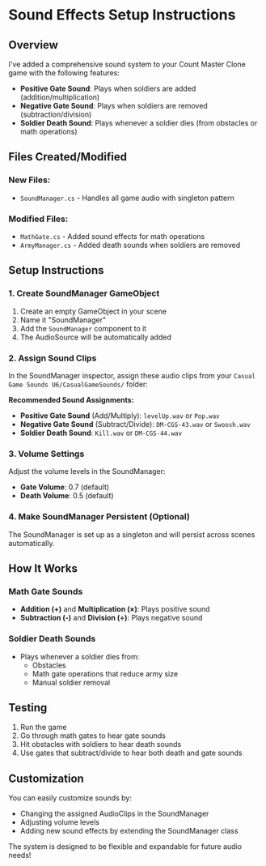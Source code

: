 # Sound Effects Setup Instructions

## Overview
I've added a comprehensive sound system to your Count Master Clone game with the following features:
- **Positive Gate Sound**: Plays when soldiers are added (addition/multiplication)
- **Negative Gate Sound**: Plays when soldiers are removed (subtraction/division) 
- **Soldier Death Sound**: Plays whenever a soldier dies (from obstacles or math operations)

## Files Created/Modified

### New Files:
- `SoundManager.cs` - Handles all game audio with singleton pattern

### Modified Files:
- `MathGate.cs` - Added sound effects for math operations
- `ArmyManager.cs` - Added death sounds when soldiers are removed

## Setup Instructions

### 1. Create SoundManager GameObject
1. Create an empty GameObject in your scene
2. Name it "SoundManager"
3. Add the `SoundManager` component to it
4. The AudioSource will be automatically added

### 2. Assign Sound Clips
In the SoundManager inspector, assign these audio clips from your `Casual Game Sounds U6/CasualGameSounds/` folder:

**Recommended Sound Assignments:**
- **Positive Gate Sound** (Add/Multiply): `levelUp.wav` or `Pop.wav`
- **Negative Gate Sound** (Subtract/Divide): `DM-CGS-43.wav` or `Swoosh.wav`  
- **Soldier Death Sound**: `Kill.wav` or `DM-CGS-44.wav`

### 3. Volume Settings
Adjust the volume levels in the SoundManager:
- **Gate Volume**: 0.7 (default)
- **Death Volume**: 0.5 (default)

### 4. Make SoundManager Persistent (Optional)
The SoundManager is set up as a singleton and will persist across scenes automatically.

## How It Works

### Math Gate Sounds
- **Addition (+)** and **Multiplication (×)**: Plays positive sound
- **Subtraction (-)** and **Division (÷)**: Plays negative sound

### Soldier Death Sounds  
- Plays whenever a soldier dies from:
  - Obstacles
  - Math gate operations that reduce army size
  - Manual soldier removal

## Testing
1. Run the game
2. Go through math gates to hear gate sounds
3. Hit obstacles with soldiers to hear death sounds
4. Use gates that subtract/divide to hear both death and gate sounds

## Customization
You can easily customize sounds by:
- Changing the assigned AudioClips in the SoundManager
- Adjusting volume levels
- Adding new sound effects by extending the SoundManager class

The system is designed to be flexible and expandable for future audio needs!
